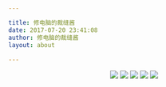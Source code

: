 ```yaml
---

title: 修电脑的裁缝酱
date: 2017-07-20 23:41:08
author: 修电脑的裁缝酱
layout: about
	
---
```


<div align="center">
	<a href="mailto:huihut@outlook.com"><img src="http://ojlsgreog.bkt.clouddn.com/mail.png"/></a>
	<a href="https://blog.huihut.com"><img src="http://ojlsgreog.bkt.clouddn.com/blog.png"/></a>
	<a href="http://blog.csdn.net/huihut"><img src="http://ojlsgreog.bkt.clouddn.com/csdn.png"/></a>
	<a href="https://github.com/huihut"><img src="http://ojlsgreog.bkt.clouddn.com/github.png"/></a>
	<a href="https://www.zhihu.com/people/huihut"><img src="http://ojlsgreog.bkt.clouddn.com/zhihu.png"/></a>
</div>